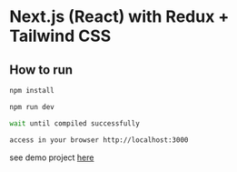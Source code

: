 # Next.js (React) with Redux + Tailwind CSS

## How to run

```bash
npm install

npm run dev

wait until compiled successfully

access in your browser http://localhost:3000
```

see demo project [here](https://pokedex-sulthonsyariff.vercel.app/)
